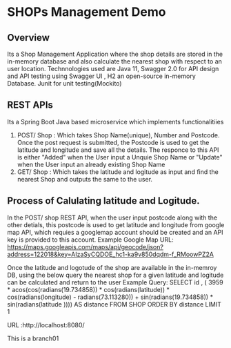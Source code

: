 # SHOPs Management Demo
 
## Overview  
Its a Shop Management Application where the shop details are stored in the in-memory database and also calculate the nearest shop with respect to an user location.
Technnologies used are Java 11, Swagger 2.0 for API design and API testing using Swagger UI , H2 an open-source in-memory Database. Junit for unit testing(Mockito)

## REST APIs
Its a Spring Boot Java based microservice which implements functionalitiies 
 1) POST/ Shop : Which takes Shop Name(unique), Number and Postcode. Once the post request is submitted, the Postcode is used to get the latitude and longitude and save all the details. The responce to this API is either "Added" when the User input a Unquie Shop Name or "Update" when the User input an already existing Shop Name 
 2) GET/ Shop : Which takes the latitude and logitude as input and find the nearest Shop and outputs the same to the user.
 
 ## Process of Calulating latitude and Logitude.
 
In the POST/ shop REST API, when the user input postcode along with the other detials, this postcode is used to get latitude and longitude from google map API, which requies a googlemap account should be created and an API key is provided to this account.
Example Google Map URL: https://maps.googleapis.com/maps/api/geocode/json?address=122018&key=AIzaSyCQDOE_hc1-ka9v850dqdm-f_RMoowPZ2A

Once the latitude and logotude of the shop are available in the in-memroy DB, using the below query the nearest shop for a given latitude and logitude can be calculated and return to the user
Example Query: SELECT id , (   3959 *   acos(cos(radians(19.734858)) *    cos(radians(latitude)) *    cos(radians(longitude) -    radians(73.113280)) +    sin(radians(19.734858)) *   sin(radians(latitude )))) AS distance FROM SHOP ORDER BY distance LIMIT  1


URL :http://localhost:8080/  

This is a branch01
